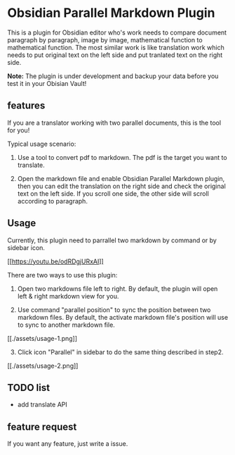 # Obsidian Parallel Markdown Plugin

This is a plugin for Obsidian editor who's work needs to compare document paragraph by paragraph, image by image, mathematical function to mathematical function. The most similar work is like translation work which needs to put original text on the left side and put tranlated text on the right side.

**Note:** The plugin is under development and backup your data before you test it in your Obisian Vault!

## features

If you are a translator working with two parallel documents, this is the tool for you!

Typical usage scenario:

1. Use a tool to convert pdf to markdown. The pdf is the target you want to translate.

2. Open the markdown file and enable Obsidian Parallel Markdown plugin, then you can edit the translation on the right side and check the original text on the left side. If you scroll one side, the other side will scroll according to paragraph.

## Usage

Currently, this plugin need to parrallel two markdown by command or by sidebar icon.

[[https://youtu.be/odRDgjURxAI]]

There are two ways to use this plugin:

1. Open two markdowns file left to right. By default, the plugin will open left & right markdown view for you.

2. Use command "parallel position" to sync the position between two markdown files. By default, the activate markdown file's position will use to sync to another markdown file.

[[./assets/usage-1.png]]

3. Click icon "Parallel" in sidebar to do the same thing described in step2.

[[./assets/usage-2.png]]

## TODO list

- add translate API

## feature request

If you want any feature, just write a issue.